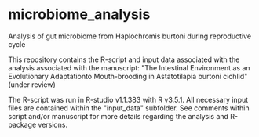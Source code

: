 # microbiome_analysis
Analysis of gut microbiome from Haplochromis burtoni during reproductive cycle

This repository contains the R-script and input data associated with the analysis associated with the manuscript:
"The Intestinal Environment as an Evolutionary Adaptationto Mouth-brooding in Astatotilapia burtoni cichlid" (under review)

The R-script was run in R-studio v1.1.383 with R v3.5.1. All necessary input files are contained within the "input_data" subfolder.
See comments within script and/or manuscript for more details regarding the analysis and R-package versions.
